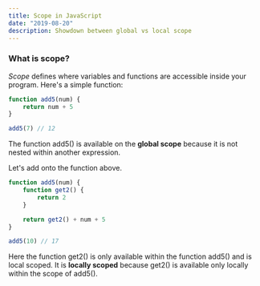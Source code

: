 ```yaml
---
title: Scope in JavaScript
date: "2019-08-20"
description: Showdown between global vs local scope
---
```


<h3>What is scope?</h3>

<i>Scope</i> defines where variables and functions are accessible inside your program.
Here's a simple function:

```javascript
function add5(num) {
    return num + 5
}

add5(7) // 12
```

The function add5() is available on the <b>global scope</b> because it is not nested
within another expression.

Let's add onto the function above.

```javascript
function add5(num) {
    function get2() {
        return 2
    }

    return get2() + num + 5
}

add5(10) // 17
```

Here the function get2() is only available within the function add5()
and is local scoped. It is <b>locally scoped</b> because get2() is available
only locally within the scope of add5().
